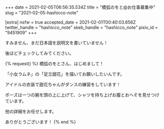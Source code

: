 +++
date = 2021-02-05T06:56:35.534Z
title = "橋弧のをと@お仕事募集中"
slug = "2021-02-05-hashicco-note"

[extra]
nsfw = true
accepted_date = 2021-02-01T00:40:03.656Z
twitter_handle = "hashicco_note"
skeb_handle = "hashicco_note"
pixiv_id = "9451909"
+++

すみません、まだ日本語を説明文を書いていません！

後ほどチェックしてみてください。

{% request() %}
橋弧のをとさん、はじめまして！

「小女ラムネ」の「足立甜花」を描いてお願いしたいんです。

アイドルの衣装で甜花ちゃんがダンスの練習をしています！

ポーズは一つの腕を頭の上に上げて、シャツを持ち上げお腹とおへそを見せつけています。

他の詳細をお任せします。

ありがとうございます！
{% end %}

